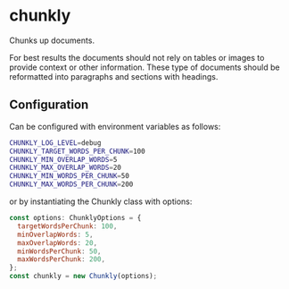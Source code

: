 # chunkly

Chunks up documents.

For best results the documents should not rely on tables or images to provide context or other information. These type of documents should be reformatted into paragraphs and sections with headings.


## Configuration

Can be configured with environment variables as follows:

```sh
CHUNKLY_LOG_LEVEL=debug
CHUNKLY_TARGET_WORDS_PER_CHUNK=100
CHUNKLY_MIN_OVERLAP_WORDS=5
CHUNKLY_MAX_OVERLAP_WORDS=20
CHUNKLY_MIN_WORDS_PER_CHUNK=50
CHUNKLY_MAX_WORDS_PER_CHUNK=200
```

or by instantiating the Chunkly class with options:

```js
const options: ChunklyOptions = {
  targetWordsPerChunk: 100,
  minOverlapWords: 5,
  maxOverlapWords: 20,
  minWordsPerChunk: 50,
  maxWordsPerChunk: 200,
};
const chunkly = new Chunkly(options);
```
